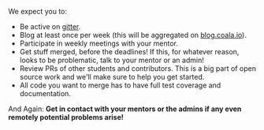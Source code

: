 We expect you to:

* Be active on [gitter](https://coala.io/chat).
* Blog at least once per week (this will be aggregated on
[blog.coala.io](https://blog.coala.io)).
* Participate in weekly meetings with your mentor.
* Get stuff merged, before the deadlines! If this, for whatever reason, looks
to be problematic, talk to your mentor or an admin!
* Review PRs of other students and contributors. This is a big part of open
source work and we'll make sure to help you get started.
* All code you want to merge has to have full test coverage and documentation.

And Again:
__Get in contact with your mentors or the admins if any even remotely
potential problems arise!__

